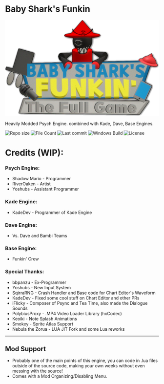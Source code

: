 # Baby Shark's Funkin
![Baby Shark's Funkin Logo](assets/preload/images/FinalLogo.png)

Heavily Modded Psych Engine. combined with Kade, Dave, Base Engines.

![Repo size](https://img.shields.io/github/repo-size/system32unknown/FNF-BabyShark)
![File Count](https://img.shields.io/github/directory-file-count/system32unknown/FNF-BabyShark)
![Last commit](https://img.shields.io/github/last-commit/system32unknown/FNF-BabyShark)
![Windows Build](https://img.shields.io/github/actions/workflow/status/system32unknown/FNF-BabyShark/main.yml)
![License](https://img.shields.io/github/license/system32unknown/FNF-BabyShark)

# Credits (WIP):

### Psych Engine:
* Shadow Mario - Programmer
* RiverOaken - Artist
* Yoshubs - Assistant Programmer

### Kade Engine:
* KadeDev - Programmer of Kade Engine

### Dave Engine:
* Vs. Dave and Bambi Teams

### Base Engine:
* Funkin' Crew

### Special Thanks:
* bbpanzu - Ex-Programmer
* Yoshubs - New Input System
* SqirraRNG - Crash Handler and Base code for Chart Editor's Waveform
* KadeDev - Fixed some cool stuff on Chart Editor and other PRs
* iFlicky - Composer of Psync and Tea Time, also made the Dialogue Sounds
* PolybiusProxy - .MP4 Video Loader Library (hxCodec)
* Keoiki - Note Splash Animations
* Smokey - Sprite Atlas Support
* Nebula the Zorua - LUA JIT Fork and some Lua reworks
_____________________________________

## Mod Support
* Probably one of the main points of this engine, you can code in .lua files outside of the source code, making your own weeks without even messing with the source!
* Comes with a Mod Organizing/Disabling Menu.